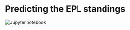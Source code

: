 # Predicting the EPL standings

![Jupyter notebook](https://github.com/arjology/data_science/EPL/epl_predictions.ipynb)